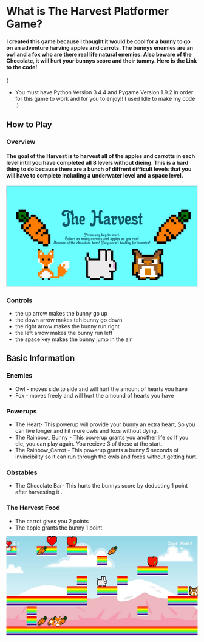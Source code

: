 # What is The Harvest Platformer Game?
#### I created this game because I thought it would be cool for a bunny to go on an adventure harving apples and carrots. The bunnys enemies are an owl and a fox who are there real life natural enemies. Also beware of the Chocolate, it will hurt your bunnys score and their tummy. Here is the Link to the code!

(


 * You must have Python Version 3.4.4 and Pygame Version 1.9.2 in order for this game to work and for you to enjoy!! I used Idle to make my code :)


## How to Play

### Overview

#### The goal of the Harvest is to harvest all of the apples and carrotts in each level intill you have completed all 8 levels without dieing. This is a hard thing to do because there are a bunch of diffrent difficult levels that you will have to complete including a underwater level and a space level. 

![Capture2](/Capture3.JPG)

### Controls

* the up arrow makes the bunny go up
* the down arrow makes teh bunny go down
* the right arrow makes the bunny run right
* the left arrow makes the bunny run left
* the space key makes the bunny jump in the air 


## Basic Information

 ### Enemies 

 * Owl - moves side to side and will hurt the amount of hearts you have
 * Fox - moves freely and will hurt the amound of hearts you have
 
 ### Powerups
 
 * The Heart-  This powerup will provide your bunny an extra heart, So you can live longer and hit more owls and foxs without dying. 
 * The Rainbow_ Bunny - This powerup grants you another life so If you die, you can play again. You recieve 3 of these at the start.
 * The Rainbow_Carrot - This powerup grants a bunny 5 seconds of invincibility so it can run through the owls and foxes without getting hurt. 
 
 ### Obstables 
 
 * The Chocolate Bar- This hurts the bunnys score by deducting 1 point after harvesting it . 
 
 ### The Harvest Food
 
 * The carrot gives you 2 points
 * The apple grants the bunny 1 point. 
 
 
![Capture1](/Capture1.JPG)







